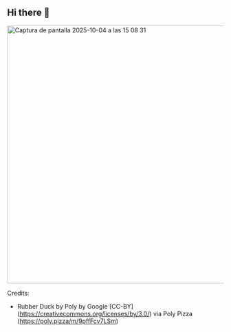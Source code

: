 ## Hi there 👋

<img width="602" height="600" alt="Captura de pantalla 2025-10-04 a las 15 08 31" src="https://github.com/user-attachments/assets/051f0411-3793-44d0-9de6-81358946309e" />

Credits:
- Rubber Duck by Poly by Google [CC-BY] (https://creativecommons.org/licenses/by/3.0/) via Poly Pizza (https://poly.pizza/m/9pffFcv7LSm)

